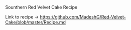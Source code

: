 Sounthern Red Velvet Cake Recipe 

Link to recipe -> https://github.com/MadeshG/Red-Velvet-Cake/blob/master/Recipe.md
